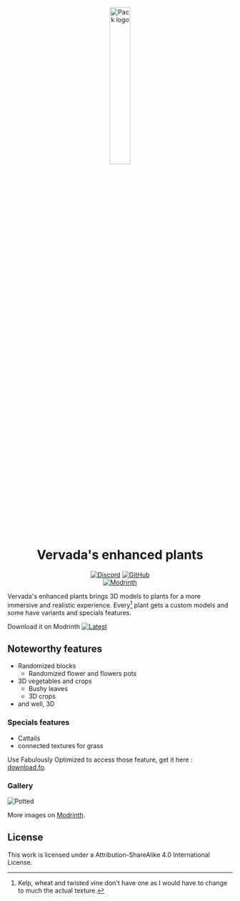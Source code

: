 <div align="center">

<img src="https://github.com/Valdr687/Vervada-s-enhanced-plants/blob/main/pack.png?raw=true" alt="Pack logo" width="30%">

# Vervada's enhanced plants

[![Discord][img-discord]][url-discord]
[![GitHub][img-github]][url-github]  
[![Modrinth][img-modrinth]][url-modrinth]

</div>

Vervada's enhanced plants brings 3D models to plants for a more immersive and realistic experience. Every[^1] plant gets a custom models and some have variants and specials features.

Download it on Modrinth [![Latest][img-latest]][url-latest]

## Noteworthy features

- Randomized blocks
  - Randomized flower and flowers pots
- 3D vegetables and crops
  - Bushy leaves
  - 3D crops
- and well, 3D

### Specials features

- Cattails
- connected textures for grass

Use Fabulously Optimized to access those feature, get it here : [download.fo](download.fo).

### Gallery

![Potted](https://camo.githubusercontent.com/ec1344c0828bd2ea77fe5b53dab8e3288d17477d6873aa4bc2c42c6da3ce398a/68747470733a2f2f63646e2e6d6f6472696e74682e636f6d2f646174612f34446731444579312f696d616765732f646163353765303635656631663863396562383861326430623365313136656163613532376134372e706e67)

More images on [Modrinth][url-modrinth].

## License

This work is licensed under a Attribution-ShareAlike 4.0 International  License.  

<!-- URLs -->

[img-discord]: <https://img.shields.io/badge/Discord-5865F2?style=for-the-badge&logo=discord&logoColor=white>
[img-github]: <https://img.shields.io/badge/GitHub-100000?style=for-the-badge&logo=github&logoColor=white>
[img-modrinth]: <https://img.shields.io/modrinth/dt/ghc0v6DT?style=for-the-badge>
[img-latest]: <https://img.shields.io/modrinth/v/ghc0v6DT?style=for-the-badge&logo=Modrinth>

[url-github]: <https://github.com/Valdr687/vervada>
[url-discord]: <https://discord.com/invite/rKgAg8X>
[url-modrinth]: <https://modrinth.com/resourcepack/3d-plants>
[url-latest]: <https://modrinth.com/resourcepack/3d-plants/versions>

[^1]: Kelp, wheat and twisted vine don't have one as I would have to change to much the actual texture.
